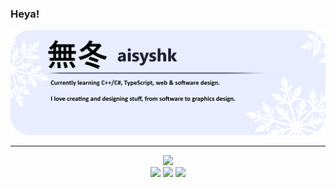### Heya!

<div align="center">
  <img src="https://github.com/aisyshk/aisyshk/blob/main/export_5.png" />
  <hr>
  <img src="https://github-readme-stats-git-masterrstaa-rickstaa.vercel.app/api?username=aisyshk&theme=dark" />
</div>
<div align="center">
  <img src="https://img.shields.io/badge/Visual_Studio-5C2D91?style=for-the-badge&logo=visual%20studio&logoColor=white" />
  <img src="https://img.shields.io/badge/C%2B%2B-00599C?style=for-the-badge&logo=c%2B%2B&logoColor=white" />
  <img src="https://img.shields.io/badge/C%23-239120?style=for-the-badge&logo=c-sharp&logoColor=white" />
</div>
